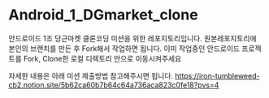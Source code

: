 # Android_1_DGmarket_clone
안드로이드 1조 당근마켓 클론코딩 미션을 위한 레포지토리입니다.
원본레포지토리에 본인의 브랜치를 만든 후 Fork해서 작업하면 됩니다.
이미 작업중인 안드로이드 프로젝트를 Fork, Clone한 로컬 디렉토리 안으로 이동시켜주세요

자세한 내용은 아래 미션 제출방법 참고해주시면 됩니다.
https://iron-tumbleweed-cb2.notion.site/5b62ca60b7b64c64a736aca823c0fe18?pvs=4
